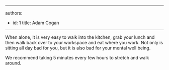 

---
authors:
  - id: 1
    title: Adam Cogan
---




<span class='intro'> When alone, it is very easy to walk into the kitchen, grab your lunch and then walk back over to your workspace and eat where you work. Not only is sitting all day bad for you​, but it is also bad for your mental well being.<br> </span>

<p>​We recommend taking 5 minutes every few hours to stretch and walk around.​​<br></p>


